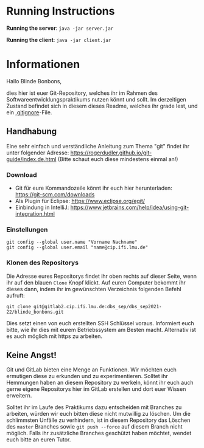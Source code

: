 # Running Instructions
**Running the server**: `java -jar server.jar`

**Running the client**: `java -jar client.jar`

# Informationen
Hallo Blinde Bonbons,

dies hier ist euer Git-Repository, welches ihr im Rahmen des Softwareentwicklungspraktikums nutzen könnt und sollt. Im derzeitigen Zustand befindet sich in diesem dieses Readme, welches ihr grade lest, und ein [.gitignore](https://git-scm.com/docs/gitignore)-File.

## Handhabung

Eine sehr einfach und verständliche Anleitung zum Thema "git" findet ihr unter folgender Adresse:  https://rogerdudler.github.io/git-guide/index.de.html (Bitte schaut euch diese mindestens einmal an!)

### Download
* Git für eure Kommandozeile könnt ihr euch hier herunterladen: https://git-scm.com/downloads
* Als Plugin für Eclipse: https://www.eclipse.org/egit/
* Einbindung in IntelliJ: https://www.jetbrains.com/help/idea/using-git-integration.html


### Einstellungen

    git config --global user.name "Vorname Nachname"
    git config --global user.email "name@cip.ifi.lmu.de"

### Klonen des Repositorys
Die Adresse eures Repositorys findet ihr oben rechts auf dieser Seite, wenn ihr auf den blauen `Clone` Knopf klickt. 
Auf euren Computer bekommt ihr dieses dann, indem ihr im gewünschten Verzeichnis folgenden Befehl aufruft:

    
    git clone git@gitlab2.cip.ifi.lmu.de:dbs_sep/dbs_sep2021-22/blinde_bonbons.git

Dies setzt einen von euch erstellten SSH Schlüssel voraus. Informiert euch bitte, wie ihr dies mit eurem Betriebssystem am Besten macht. Alternativ ist es auch möglich mit https zu arbeiten. 

## Keine Angst!
Git und GitLab bieten eine Menge an Funktionen. Wir möchten euch ermutigen diese zu erkunden und zu experimentieren. Solltet ihr Hemmungen haben an diesem Repository zu werkeln, könnt ihr euch auch gerne eigene Repositorys hier im GitLab erstellen und dort euer Wissen erweitern.

Solltet ihr im Laufe des Praktikums dazu entscheiden mit Branches zu arbeiten, würden wir euch bitten diese nicht mutwillig zu löschen. Um die schlimmsten Unfälle zu verhindern, ist in diesem Repository das Löschen des `master` Branches sowie `git push --force` auf diesem Branch nicht möglich. Falls ihr zusätzliche Branches geschützt haben möchtet, wendet euch bitte an euren Tutor.
